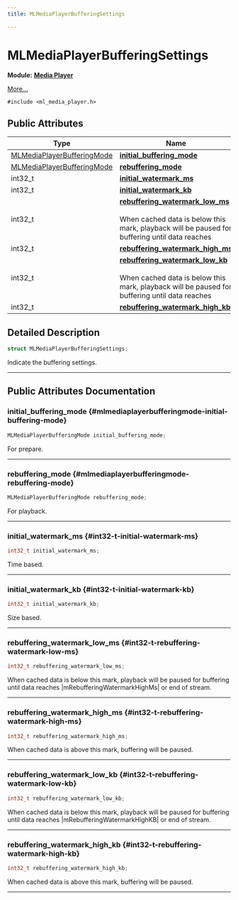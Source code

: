 ```yaml
---
title: MLMediaPlayerBufferingSettings

---
```


# MLMediaPlayerBufferingSettings

**Module:** **[Media Player](/versioned_docs/version-22-Feb-2023/api-ref/api/Modules/group___media_player/group___media_player.md)**



 [More...](#detailed-description)


`#include <ml_media_player.h>`

## Public Attributes

| Type           | Name           |
| -------------- | -------------- |
| [MLMediaPlayerBufferingMode](/versioned_docs/version-22-Feb-2023/api-ref/api/Modules/group___media_player/group___media_player.md#enums-mlmediaplayerbufferingmode) | **[initial_buffering_mode](/versioned_docs/version-22-Feb-2023/api-ref/api/Modules/group___media_player/struct_m_l_media_player_buffering_settings.md#mlmediaplayerbufferingmode-initial-buffering-mode)**  |
| [MLMediaPlayerBufferingMode](/versioned_docs/version-22-Feb-2023/api-ref/api/Modules/group___media_player/group___media_player.md#enums-mlmediaplayerbufferingmode) | **[rebuffering_mode](/versioned_docs/version-22-Feb-2023/api-ref/api/Modules/group___media_player/struct_m_l_media_player_buffering_settings.md#mlmediaplayerbufferingmode-rebuffering-mode)**  |
| int32_t | **[initial_watermark_ms](/versioned_docs/version-22-Feb-2023/api-ref/api/Modules/group___media_player/struct_m_l_media_player_buffering_settings.md#int32-t-initial-watermark-ms)**  |
| int32_t | **[initial_watermark_kb](/versioned_docs/version-22-Feb-2023/api-ref/api/Modules/group___media_player/struct_m_l_media_player_buffering_settings.md#int32-t-initial-watermark-kb)**  |
| int32_t | **[rebuffering_watermark_low_ms](/versioned_docs/version-22-Feb-2023/api-ref/api/Modules/group___media_player/struct_m_l_media_player_buffering_settings.md#int32-t-rebuffering-watermark-low-ms)** <br></br>When cached data is below this mark, playback will be paused for buffering until data reaches |mRebufferingWatermarkHighMs| or end of stream.  |
| int32_t | **[rebuffering_watermark_high_ms](/versioned_docs/version-22-Feb-2023/api-ref/api/Modules/group___media_player/struct_m_l_media_player_buffering_settings.md#int32-t-rebuffering-watermark-high-ms)**  |
| int32_t | **[rebuffering_watermark_low_kb](/versioned_docs/version-22-Feb-2023/api-ref/api/Modules/group___media_player/struct_m_l_media_player_buffering_settings.md#int32-t-rebuffering-watermark-low-kb)** <br></br>When cached data is below this mark, playback will be paused for buffering until data reaches |mRebufferingWatermarkHighKB| or end of stream.  |
| int32_t | **[rebuffering_watermark_high_kb](/versioned_docs/version-22-Feb-2023/api-ref/api/Modules/group___media_player/struct_m_l_media_player_buffering_settings.md#int32-t-rebuffering-watermark-high-kb)**  |

## Detailed Description

```cpp
struct MLMediaPlayerBufferingSettings;
```


Indicate the buffering settings. 





-----------
## Public Attributes Documentation

### initial_buffering_mode {#mlmediaplayerbufferingmode-initial-buffering-mode}

```cpp
MLMediaPlayerBufferingMode initial_buffering_mode;
```


For prepare. 





-----------

### rebuffering_mode {#mlmediaplayerbufferingmode-rebuffering-mode}

```cpp
MLMediaPlayerBufferingMode rebuffering_mode;
```


For playback. 





-----------

### initial_watermark_ms {#int32-t-initial-watermark-ms}

```cpp
int32_t initial_watermark_ms;
```


Time based. 





-----------

### initial_watermark_kb {#int32-t-initial-watermark-kb}

```cpp
int32_t initial_watermark_kb;
```


Size based. 





-----------

### rebuffering_watermark_low_ms {#int32-t-rebuffering-watermark-low-ms}

```cpp
int32_t rebuffering_watermark_low_ms;
```

When cached data is below this mark, playback will be paused for buffering until data reaches |mRebufferingWatermarkHighMs| or end of stream. 





-----------

### rebuffering_watermark_high_ms {#int32-t-rebuffering-watermark-high-ms}

```cpp
int32_t rebuffering_watermark_high_ms;
```


When cached data is above this mark, buffering will be paused. 





-----------

### rebuffering_watermark_low_kb {#int32-t-rebuffering-watermark-low-kb}

```cpp
int32_t rebuffering_watermark_low_kb;
```

When cached data is below this mark, playback will be paused for buffering until data reaches |mRebufferingWatermarkHighKB| or end of stream. 





-----------

### rebuffering_watermark_high_kb {#int32-t-rebuffering-watermark-high-kb}

```cpp
int32_t rebuffering_watermark_high_kb;
```


When cached data is above this mark, buffering will be paused. 





-----------


